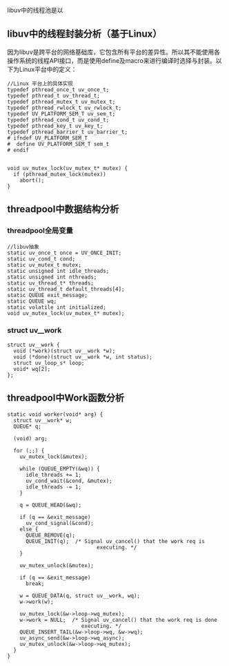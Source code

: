 <!--
author: Magelive
date: 2016-12-12
title: libuv中threadpool分析
tags: Linux, libuv, threadpool, pool, thread
category: libuv
status: publish
summary: 
-->
libuv中的线程池是以
## libuv中的线程封装分析（基于Linux）
因为libuv是跨平台的网络基础库，它包含所有平台的差异性。所以其不能使用各操作系统的线程API接口，而是使用define及macro来进行编译时选择与封装。以下为Linux平台中的定义：
```
//Linux 平台上的具体实现
typedef pthread_once_t uv_once_t;
typedef pthread_t uv_thread_t;
typedef pthread_mutex_t uv_mutex_t;
typedef pthread_rwlock_t uv_rwlock_t;
typedef UV_PLATFORM_SEM_T uv_sem_t;
typedef pthread_cond_t uv_cond_t;
typedef pthread_key_t uv_key_t;
typedef pthread_barrier_t uv_barrier_t;
# ifndef UV_PLATFORM_SEM_T
#  define UV_PLATFORM_SEM_T sem_t
# endif
```

```

void uv_mutex_lock(uv_mutex_t* mutex) {
  if (pthread_mutex_lock(mutex))
    abort();
}

```

## threadpool中数据结构分析
### threadpool全局变量
```
//libuv抽象
static uv_once_t once = UV_ONCE_INIT;
static uv_cond_t cond;
static uv_mutex_t mutex;
static unsigned int idle_threads;
static unsigned int nthreads;
static uv_thread_t* threads;
static uv_thread_t default_threads[4];
static QUEUE exit_message;
static QUEUE wq; 
static volatile int initialized;
void uv_mutex_lock(uv_mutex_t* mutex);
```
### struct uv__work
```
struct uv__work {
  void (*work)(struct uv__work *w);
  void (*done)(struct uv__work *w, int status);
  struct uv_loop_s* loop;
  void* wq[2];
};
```


## threadpool中Work函数分析
```
static void worker(void* arg) {
  struct uv__work* w;
  QUEUE* q;

  (void) arg;

  for (;;) {
    uv_mutex_lock(&mutex);

    while (QUEUE_EMPTY(&wq)) {
      idle_threads += 1;
      uv_cond_wait(&cond, &mutex);
      idle_threads -= 1;
    }

    q = QUEUE_HEAD(&wq);

    if (q == &exit_message)
      uv_cond_signal(&cond);
    else {
      QUEUE_REMOVE(q);
      QUEUE_INIT(q);  /* Signal uv_cancel() that the work req is
                             executing. */
    }

    uv_mutex_unlock(&mutex);

    if (q == &exit_message)
      break;

    w = QUEUE_DATA(q, struct uv__work, wq);
    w->work(w);

    uv_mutex_lock(&w->loop->wq_mutex);
    w->work = NULL;  /* Signal uv_cancel() that the work req is done
                        executing. */
    QUEUE_INSERT_TAIL(&w->loop->wq, &w->wq);
    uv_async_send(&w->loop->wq_async);
    uv_mutex_unlock(&w->loop->wq_mutex);
  }
}

```

